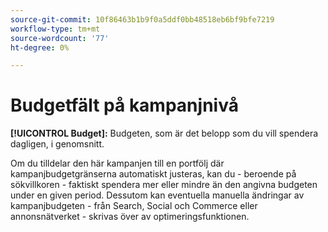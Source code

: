 ```yaml
---
source-git-commit: 10f86463b1b9f0a5ddf0bb48518eb6bf9bfe7219
workflow-type: tm+mt
source-wordcount: '77'
ht-degree: 0%

---
```

# Budgetfält på kampanjnivå

**[!UICONTROL Budget]:** Budgeten, som är det belopp som du vill spendera dagligen, i genomsnitt.

Om du tilldelar den här kampanjen till en portfölj där kampanjbudgetgränserna automatiskt justeras, kan du - beroende på sökvillkoren - faktiskt spendera mer eller mindre än den angivna budgeten under en given period. Dessutom kan eventuella manuella ändringar av kampanjbudgeten - från Search, Social och Commerce eller annonsnätverket - skrivas över av optimeringsfunktionen.
